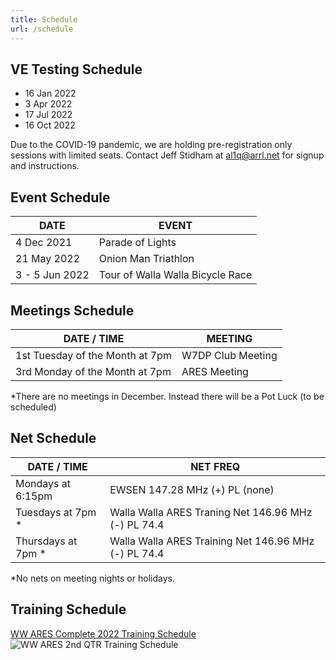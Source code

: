 ```yaml
---
title: Schedule
url: /schedule
---
```



## VE Testing Schedule

* 16 Jan 2022
* 3 Apr 2022
* 17 Jul 2022
* 16 Oct 2022

Due to the COVID-19 pandemic, we are holding pre-registration only sessions with limited seats. Contact Jeff Stidham at al1q@arrl.net for signup and instructions.

## Event Schedule
|DATE|EVENT|
|--|--|
|4 Dec 2021|Parade of Lights|
|21 May 2022|	Onion Man Triathlon|
|3 - 5 Jun 2022	|Tour of Walla Walla Bicycle Race|


## Meetings Schedule
|DATE / TIME|	MEETING|
|--|--|
|1st Tuesday of the Month at 7pm|	W7DP Club Meeting|
|3rd Monday of the Month at 7pm	|ARES Meeting|

*There are no meetings in December.	Instead there will be a Pot Luck (to be scheduled)

## Net Schedule
|DATE / TIME|	NET	FREQ|
|--|--|
|Mondays at 6:15pm	|EWSEN	147.28 MHz (+) PL (none)|
|Tuesdays at 7pm *	|Walla Walla ARES Traning Net	146.96 MHz (-) PL 74.4|
|Thursdays at 7pm * |Walla Walla ARES Training Net	146.96 MHz (-) PL 74.4|

*No nets on meeting nights or holidays.

## Training Schedule
[WW ARES Complete 2022 Training Schedule](/documents/ARES%202022%20Training%20Schedule.pdf)
![WW ARES 2nd QTR Training Schedule]()
